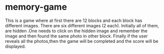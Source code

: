 # memory-game
This is a game where at first there are 12 blocks and each block has different images. There are six different images (2 each). Initially all of them, are hidden .One needs to click on the hidden image and remember the image and then found the same photo in other block.
Finally if the user reveals all the photos,then the game will be completed and the score will be displayed.
